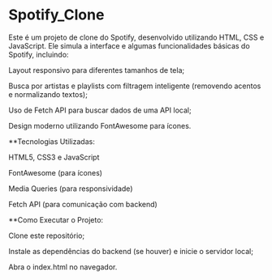 # Spotify_Clone

Este é um projeto de clone do Spotify, desenvolvido utilizando HTML, CSS e JavaScript. Ele simula a interface e algumas funcionalidades básicas do Spotify, incluindo:

Layout responsivo para diferentes tamanhos de tela;

Busca por artistas e playlists com filtragem inteligente (removendo acentos e normalizando textos);

Uso de Fetch API para buscar dados de uma API local;

Design moderno utilizando FontAwesome para ícones.


**Tecnologias Utilizadas:

HTML5, CSS3 e JavaScript

FontAwesome (para ícones)

Media Queries (para responsividade)

Fetch API (para comunicação com backend)


**Como Executar o Projeto:

Clone este repositório;

Instale as dependências do backend (se houver) e inicie o servidor local;

Abra o index.html no navegador.
